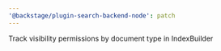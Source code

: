 ```yaml
---
'@backstage/plugin-search-backend-node': patch
---
```


Track visibility permissions by document type in IndexBuilder
